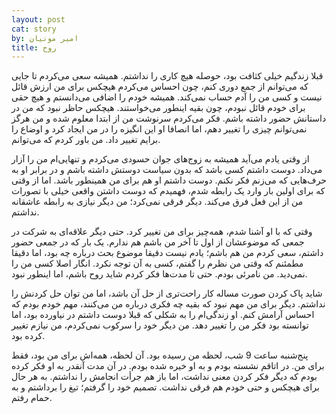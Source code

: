```yaml
---
layout: post
cat: story
by: امیر مونیان
title: روح
---
```


قبلا زندگیم خیلی کثافت بود، حوصله هیچ کاری را نداشتم. همیشه سعی می‌کردم تا جایی که می‌توانم از جمع دوری کنم، چون احساس می‌کردم هیچکس برای من ارزش قائل نیست و کسی من را آدم حساب نمی‌کند. همیشه خودم را اضافی می‌دانستم و هیچ حقی برای خودم قائل نبودم، چون بقیه اینطور می‌خواستند. هیچکس حاظر نبود که من در داستانش حضور داشته باشم. فکر می‌کردم سرنوشت من از ابتدا معلوم شده و من هرگز نمی‌توانم چیزی را تغییر دهم، اما انصافا او این انگیزه را در من ایجاد کرد و اوضاع را برایم تغییر داد. من باور کردم که می‌توانم.

از وقتی یادم می‌آید همیشه به زوج‌های جوان حسودی می‌کردم و تنهایی‌ام من را آزار می‌داد. دوست داشتم کسی باشد که بدون سیاست دوستش داشته باشم و در برابر او به حرف‌هایی که می‌زنم فکر نکنم. دوست داشتم او هم برای من همینطور باشد. اما از وقتی که برای اولین بار وارد یک رابطه شدم، فهمیدم که دوست داشتن واقعی خیلی با تصورات من از این فعل فرق می‌کند. دیگر فرقی نمی‌کرد؛ من دیگر نیازی به رابطه عاشقانه نداشتم.

وقتی که با او آشنا شدم، همه‌چیز برای من تغییر کرد. حتی دیگر علاقه‌ای به شرکت در جمعی که موضوعشان از اول تا آخر من باشم هم ندارم. یک بار که در جمعی حضور داشتم، سعی کردم من هم باشم؛ یادم نیست دقیقا موضوع بحث درباره چه بود، اما دقیقا مطمئنم که وقتی من نظرم را گفتم، کسی به آن توجه نکرد. انگار اصلا کسی من را نمی‌دید. من نامرئی بودم. حتی تا مدت‌ها فکر کردم شاید روح باشم، اما اینطور نبود.

شاید پاک کردن صورت مساله کار راحت‌تری از حل آن باشد، اما من توان حل کردنش را نداشتم. دیگر برای من مهم نبود که بقیه چه فکری درباره من می‌کنند، مهم خودم بودم که احساس آرامش کنم. او زندگی‌ام را به شکلی که قبلا دوست داشتم در نیاورده بود، اما توانسته بود فکر من را تغییر دهد. من دیگر خود را سرکوب نمی‌کردم، من نیازم تغییر کرده بود.

پنج‌شنبه ساعت 9 شب، لحظه من رسیده بود. آن لحظه، همه‌اش برای من بود، فقط برای من. در اتاقم نشسته بودم و به او خیره شده بودم. در آن مدت آنقدر به او فکر کرده بودم که دیگر فکر کردن معنی نداشت، اما باز هم جرأت انجامش را نداشتم. به هر حال برای هیچکس و حتی خودم هم فرقی نداشت. تصمیم خود را گرفتم؛ تیغ را برداشتم و به حمام رفتم.